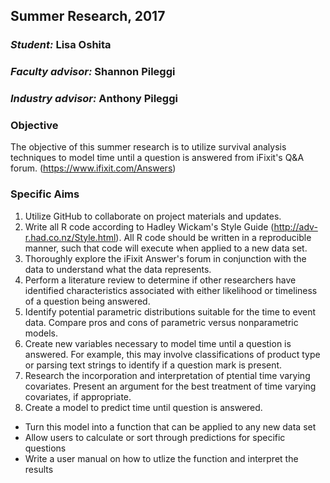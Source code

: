 ## Summer Research, 2017

### _Student:_ Lisa Oshita
### _Faculty advisor:_ Shannon Pileggi
### _Industry advisor:_ Anthony Pileggi

### Objective
The objective of this summer research is to utilize survival analysis techniques to model time until a question is answered from iFixit's Q&A forum.  (https://www.ifixit.com/Answers)

### Specific Aims
1.  Utilize GitHub to collaborate on project materials and updates.
3.  Write all R code according to Hadley Wickam's Style Guide (http://adv-r.had.co.nz/Style.html).  All R code should be written in a reproducible manner, such that code will execute when applied to a new data set. 
4.  Thoroughly explore the iFixit Answer's forum in conjunction with the data to understand what the data represents.
5.  Perform a literature review to determine if other researchers have identified characteristics associated with either likelihood or timeliness of a question being answered.
6.  Identify potential parametric distributions suitable for the time to event data.  Compare pros and cons of parametric versus nonparametric models.
7.  Create new variables necessary to model time until a question is answered.  For example, this may involve classifications of product type or parsing text strings to identify if a question mark is present.      
8.  Research the incorporation and interpretation of ptential time varying covariates.  Present an argument for the best treatment of time varying covariates, if appropriate.
9.  Create a model to predict time until question is answered.  
+ Turn this model into a function that can be applied to any new data set
+ Allow users to calculate or sort through predictions for specific questions
+ Write a user manual on how to utlize the function and interpret the results

